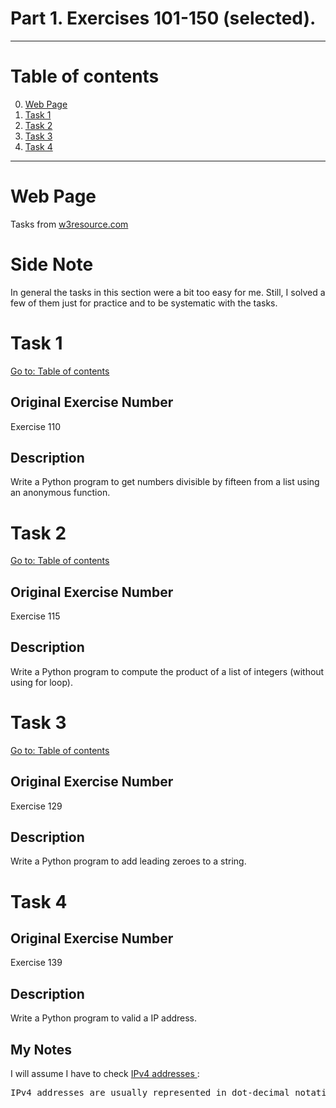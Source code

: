 # Part 1. Exercises 101-150 (selected).

---

# Table of contents

0. [Web Page](#web-page)
1. [Task 1](#task-1)
2. [Task 2](#task-2)
3. [Task 3](#task-3)
4. [Task 4](#task-4)

---

# Web Page

Tasks from [w3resource.com](https://www.w3resource.com/python-exercises/python-basic-exercises.php)

# Side Note

In general the tasks in this section were a bit too easy for me. Still, I solved a few of them just for practice and to be systematic with the tasks.

# Task 1

[Go to: Table of contents](#table-of-contents)

## Original Exercise Number

Exercise 110

## Description

Write a Python program to get numbers divisible by fifteen from a list using an anonymous function.

# Task 2

[Go to: Table of contents](#table-of-contents)

## Original Exercise Number

Exercise 115

## Description

Write a Python program to compute the product of a list of integers (without using for loop).

# Task 3

[Go to: Table of contents](#table-of-contents)

## Original Exercise Number

Exercise 129

## Description

Write a Python program to add leading zeroes to a string.

# Task 4

## Original Exercise Number

Exercise 139

## Description

Write a Python program to valid a IP address.

## My Notes

I will assume I have to check [IPv4 addresses ](https://en.wikipedia.org/wiki/IP_address#IPv4_addresses):

<pre>
IPv4 addresses are usually represented in dot-decimal notation, consisting of four decimal numbers, each ranging from 0 to 255, separated by dots, e.g., 192.0.2.1.
</pre>
